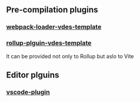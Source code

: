  ## Pre-compilation plugins
 ### [webpack-loader-vdes-template](https://github.com/vdesjs/vdes-template/tree/master/packages/webpack-loader-template)

### [rollup-plguin-vdes-template](https://github.com/vdesjs/vdes-template/tree/master/packages/rollup-plguin-vdes-template)
It can be provided not only to Rollup but aslo to Vite

## Editor plguins
### [vscode-plugin](https://github.com/vdesjs/vdes-template/tree/master/packages/vscode-plugin-vdes-template)